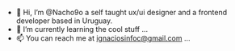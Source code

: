 - 👋 Hi, I’m @Nacho9o a self taught ux/ui designer and a frontend developer based in Uruguay.
- 🌱 I’m currently learning the cool stuff ...
- 📫 You can reach me at ignaciosinfoc@gmail.com ...

<!---
Nacho9o/Nacho9o is a ✨ special ✨ repository because its `README.md` (this file) appears on your GitHub profile.
You can click the Preview link to take a look at your changes.
--->
